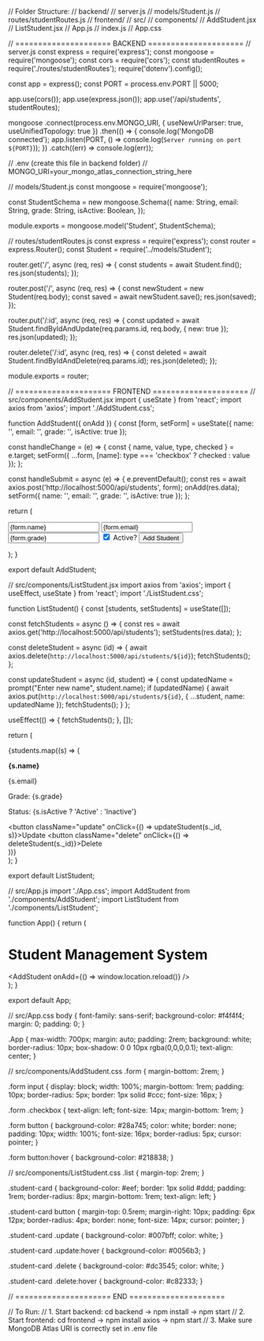 // Folder Structure:
// backend/
//   server.js
//   models/Student.js
//   routes/studentRoutes.js
// frontend/
//   src/
//     components/
//       AddStudent.jsx
//       ListStudent.jsx
//     App.js
//     index.js
//     App.css

// ===================== BACKEND =====================
// server.js
const express = require('express');
const mongoose = require('mongoose');
const cors = require('cors');
const studentRoutes = require('./routes/studentRoutes');
require('dotenv').config();

const app = express();
const PORT = process.env.PORT || 5000;

app.use(cors());
app.use(express.json());
app.use('/api/students', studentRoutes);

mongoose
  .connect(process.env.MONGO_URI, { useNewUrlParser: true, useUnifiedTopology: true })
  .then(() => {
    console.log('MongoDB connected');
    app.listen(PORT, () => console.log(`Server running on port ${PORT}`));
  })
  .catch((err) => console.log(err));

// .env (create this file in backend folder)
// MONGO_URI=your_mongo_atlas_connection_string_here

// models/Student.js
const mongoose = require('mongoose');

const StudentSchema = new mongoose.Schema({
  name: String,
  email: String,
  grade: String,
  isActive: Boolean,
});

module.exports = mongoose.model('Student', StudentSchema);

// routes/studentRoutes.js
const express = require('express');
const router = express.Router();
const Student = require('../models/Student');

router.get('/', async (req, res) => {
  const students = await Student.find();
  res.json(students);
});

router.post('/', async (req, res) => {
  const newStudent = new Student(req.body);
  const saved = await newStudent.save();
  res.json(saved);
});

router.put('/:id', async (req, res) => {
  const updated = await Student.findByIdAndUpdate(req.params.id, req.body, { new: true });
  res.json(updated);
});

router.delete('/:id', async (req, res) => {
  const deleted = await Student.findByIdAndDelete(req.params.id);
  res.json(deleted);
});

module.exports = router;

// ===================== FRONTEND =====================
// src/components/AddStudent.jsx
import { useState } from 'react';
import axios from 'axios';
import './AddStudent.css';

function AddStudent({ onAdd }) {
  const [form, setForm] = useState({ name: '', email: '', grade: '', isActive: true });

  const handleChange = (e) => {
    const { name, value, type, checked } = e.target;
    setForm({ ...form, [name]: type === 'checkbox' ? checked : value });
  };

  const handleSubmit = async (e) => {
    e.preventDefault();
    const res = await axios.post('http://localhost:5000/api/students', form);
    onAdd(res.data);
    setForm({ name: '', email: '', grade: '', isActive: true });
  };

  return (
    <form onSubmit={handleSubmit} className="form">
      <input name="name" value={form.name} onChange={handleChange} placeholder="Name" required />
      <input name="email" value={form.email} onChange={handleChange} placeholder="Email" required />
      <input name="grade" value={form.grade} onChange={handleChange} placeholder="Grade" required />
      <label className="checkbox">
        <input name="isActive" type="checkbox" checked={form.isActive} onChange={handleChange} /> Active?
      </label>
      <button type="submit">Add Student</button>
    </form>
  );
}

export default AddStudent;

// src/components/ListStudent.jsx
import axios from 'axios';
import { useEffect, useState } from 'react';
import './ListStudent.css';

function ListStudent() {
  const [students, setStudents] = useState([]);

  const fetchStudents = async () => {
    const res = await axios.get('http://localhost:5000/api/students');
    setStudents(res.data);
  };

  const deleteStudent = async (id) => {
    await axios.delete(`http://localhost:5000/api/students/${id}`);
    fetchStudents();
  };

  const updateStudent = async (id, student) => {
    const updatedName = prompt("Enter new name", student.name);
    if (updatedName) {
      await axios.put(`http://localhost:5000/api/students/${id}`, { ...student, name: updatedName });
      fetchStudents();
    }
  };

  useEffect(() => {
    fetchStudents();
  }, []);

  return (
    <div className="list">
      {students.map((s) => (
        <div className="student-card" key={s._id}>
          <p><strong>{s.name}</strong></p>
          <p>{s.email}</p>
          <p>Grade: {s.grade}</p>
          <p>Status: {s.isActive ? 'Active' : 'Inactive'}</p>
          <button className="update" onClick={() => updateStudent(s._id, s)}>Update</button>
          <button className="delete" onClick={() => deleteStudent(s._id)}>Delete</button>
        </div>
      ))}
    </div>
  );
}

export default ListStudent;

// src/App.js
import './App.css';
import AddStudent from './components/AddStudent';
import ListStudent from './components/ListStudent';

function App() {
  return (
    <div className="App">
      <h1>Student Management System</h1>
      <AddStudent onAdd={() => window.location.reload()} />
      <ListStudent />
    </div>
  );
}

export default App;

// src/App.css
body {
  font-family: sans-serif;
  background-color: #f4f4f4;
  margin: 0;
  padding: 0;
}

.App {
  max-width: 700px;
  margin: auto;
  padding: 2rem;
  background: white;
  border-radius: 10px;
  box-shadow: 0 0 10px rgba(0,0,0,0.1);
  text-align: center;
}

// src/components/AddStudent.css
.form {
  margin-bottom: 2rem;
}

.form input {
  display: block;
  width: 100%;
  margin-bottom: 1rem;
  padding: 10px;
  border-radius: 5px;
  border: 1px solid #ccc;
  font-size: 16px;
}

.form .checkbox {
  text-align: left;
  font-size: 14px;
  margin-bottom: 1rem;
}

.form button {
  background-color: #28a745;
  color: white;
  border: none;
  padding: 10px;
  width: 100%;
  font-size: 16px;
  border-radius: 5px;
  cursor: pointer;
}

.form button:hover {
  background-color: #218838;
}

// src/components/ListStudent.css
.list {
  margin-top: 2rem;
}

.student-card {
  background-color: #eef;
  border: 1px solid #ddd;
  padding: 1rem;
  border-radius: 8px;
  margin-bottom: 1rem;
  text-align: left;
}

.student-card button {
  margin-top: 0.5rem;
  margin-right: 10px;
  padding: 6px 12px;
  border-radius: 4px;
  border: none;
  font-size: 14px;
  cursor: pointer;
}

.student-card .update {
  background-color: #007bff;
  color: white;
}

.student-card .update:hover {
  background-color: #0056b3;
}

.student-card .delete {
  background-color: #dc3545;
  color: white;
}

.student-card .delete:hover {
  background-color: #c82333;
}

// ===================== END =====================

// To Run:
// 1. Start backend: cd backend -> npm install -> npm start
// 2. Start frontend: cd frontend -> npm install axios -> npm start
// 3. Make sure MongoDB Atlas URI is correctly set in .env file

